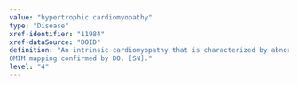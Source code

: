 ```yaml
---
value: "hypertrophic cardiomyopathy"
type: "Disease"
xref-identifier: "11984"
xref-dataSource: "DOID"
definition: "An intrinsic cardiomyopathy that is characterized by abnormal  thickening (hypertrophy) of the heart without any obvious cause.|Xref MGI.
OMIM mapping confirmed by DO. [SN]."
level: "4"
---
```


